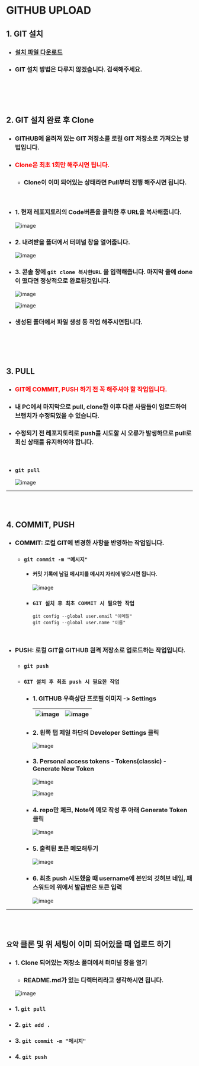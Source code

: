 # GITHUB UPLOAD

## 1. GIT 설치

- ### [설치 파일 다운로드](https://git-scm.com/downloads)
- ### GIT 설치 방법은 다루지 않겠습니다. 검색해주세요.


<br><br>
---

## 2. GIT 설치 완료 후 Clone

- ### GITHUB에 올려져 있는 GIT 저장소를 로컬 GIT 저장소로 가져오는 방법입니다.

- ### <span style="color: red;">Clone은 최초 1회만 해주시면 됩니다.</span>
    - ### Clone이 이미 되어있는 상태라면 Pull부터 진행 해주시면 됩니다.

<br>

- ### 1. 현재 레포지토리의 Code버튼을 클릭한 후 URL을 복사해줍니다.

    ![image](https://github.com/Project-Division/DIV_Algorithm_Study/assets/68108664/438ccd1b-c4b9-422c-a177-828fbe29bad8)

- ### 2. 내려받을 폴더에서 터미널 창을 열어줍니다.

    ![image](https://github.com/Project-Division/DIV_Algorithm_Study/assets/68108664/0d230ec2-8c38-4b6a-bfbf-4d87d639fb9a)

- ### 3. 콘솔 창에 `git clone 복사한URL` 을 입력해줍니다. 마지막 줄에 done이 떴다면 정상적으로 완료된것입니다.

    ![image](https://github.com/Project-Division/DIV_Algorithm_Study/assets/68108664/e458068a-b606-4114-8456-e2e878b26fe0)

    ![image](https://github.com/Project-Division/DIV_Algorithm_Study/assets/68108664/8919c0ec-2434-4310-ad11-44a871db0679)

- ### 생성된 폴더에서 파일 생성 등 작업 해주시면됩니다.

<br><br>
---

## 3. PULL

- ### <span style="color: red;">GIT에 COMMIT, PUSH 하기 전 꼭 해주셔야 할 작업입니다.</span>

- ### 내 PC에서 마지막으로 pull, clone한 이후 다른 사람들이 업로드하여 브랜치가 수정되었을 수 있습니다.

- ### 수정되기 전 레포지토리로 push를 시도할 시 오류가 발생하므로 pull로 최신 상태를 유지하여야 합니다.

    <br>

- ### ```git pull```

    ![image](https://github.com/Project-Division/DIV_Algorithm_Study/assets/68108664/0ab47260-6ecb-441e-a050-6e1d6b712d92)

---
<br><br>

## 4. COMMIT, PUSH

- ### COMMIT: 로컬 GIT에 변경한 사항을 반영하는 작업입니다.

    - ### `git commit -m "메시지"`
        - #### 커밋 기록에 남길 메시지를 메시지 자리에 넣으시면 됩니다.
            ![image](https://github.com/Project-Division/DIV_Algorithm_Study/assets/68108664/bd29028f-86d0-4fe3-80d6-7a1546d26ae7)

        - ### `GIT 설치 후 최초 COMMIT 시 필요한 작업`
            
            ```
            git config --global user.email "이메일"
            git config --global user.name "이름"
            ```


<br>

- ### PUSH: 로컬 GIT을 GITHUB 원격 저장소로 업로드하는 작업입니다.
    - ### `git push`

    - ### `GIT 설치 후 최초 push 시 필요한 작업`

        - ### 1. GITHUB 우측상단 프로필 이미지 -> Settings
            
            ![image](https://github.com/Project-Division/DIV_Algorithm_Study/assets/68108664/ccdba8e6-890f-4c6a-9dba-95ec9a6c4856) | ![image](https://github.com/Project-Division/DIV_Algorithm_Study/assets/68108664/75ba97d3-5eec-411d-bb4f-af275cce4d27)
             --- | --- |

        - ### 2. 왼쪽 탭 제일 하단의 Developer Settings 클릭
            ![image](https://github.com/Project-Division/DIV_Algorithm_Study/assets/68108664/971e405b-6073-4285-9916-e9442a698d82)

        - ### 3. Personal access tokens - Tokens(classic) - Generate New Token
            ![image](https://github.com/Project-Division/DIV_Algorithm_Study/assets/68108664/c64a1536-972b-42e9-958c-b3acdba56575)

            ![image](https://github.com/Project-Division/DIV_Algorithm_Study/assets/68108664/d8bbabbe-092b-4136-949a-196019ad0e2d)

        
        - ### 4. repo만 체크, Note에 메모 작성 후 아래 Generate Token 클릭
            ![image](https://github.com/Project-Division/DIV_Algorithm_Study/assets/68108664/4d8385e9-b661-4077-b83b-754bf26882ca)


        - ### 5. 출력된 토큰 메모해두기
            ![image](https://github.com/Project-Division/DIV_Algorithm_Study/assets/68108664/8b2650d2-2c1d-4179-9b08-3e48b1fde524)

        - ### 6. 최초 push 시도했을 때 username에 본인의 깃허브 네임, 패스워드에 위에서 발급받은 토큰 입력
            ![image](https://github.com/Project-Division/DIV_Algorithm_Study/assets/68108664/56ab2d82-002c-4906-8a98-255c1a580a22)


---
<br><br>


## `요약` 클론 및 위 세팅이 이미 되어있을 때 업로드 하기

- ### 1. Clone 되어있는 저장소 폴더에서 터미널 창을 열기

    - ### README.md가 있는 디렉터리라고 생각하시면 됩니다.

    ![image](https://github.com/Project-Division/DIV_Algorithm_Study/assets/68108664/b97250ee-0557-441b-bb35-64e6c34abcb9)

- ### 1. `git pull`

- ### 2. `git add .`

- ### 3. `git commit -m "메시지"`

- ### 4. `git push`